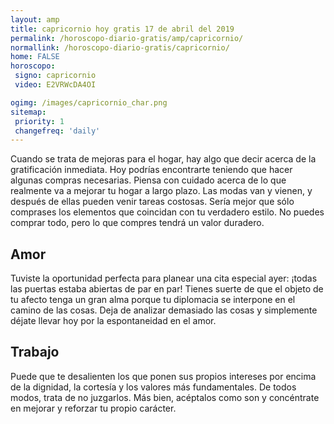 ```yaml
---
layout: amp
title: capricornio hoy gratis 17 de abril del 2019 
permalink: /horoscopo-diario-gratis/amp/capricornio/
normallink: /horoscopo-diario-gratis/capricornio/
home: FALSE
horoscopo:
 signo: capricornio
 video: E2VRWcDA4OI

ogimg: /images/capricornio_char.png
sitemap:
 priority: 1
 changefreq: 'daily'
---
```



Cuando se trata de mejoras para el hogar, hay algo que decir acerca de la gratificación inmediata. Hoy podrías encontrarte teniendo que hacer algunas compras necesarias. Piensa con cuidado acerca de lo que realmente va a mejorar tu hogar a largo plazo. Las modas van y vienen, y después de ellas pueden venir tareas costosas. Sería mejor que sólo comprases los elementos que coincidan con tu verdadero estilo. No puedes comprar todo, pero lo que compres tendrá un valor duradero.

## Amor

Tuviste la oportunidad perfecta para planear una cita especial ayer: ¡todas las puertas estaba abiertas de par en par! Tienes suerte de que el objeto de tu afecto tenga un gran alma porque tu diplomacia se interpone en el camino de las cosas. Deja de analizar demasiado las cosas y simplemente déjate llevar hoy por la espontaneidad en el amor.

## Trabajo

Puede que te desalienten los que ponen sus propios intereses por encima de la dignidad, la cortesía y los valores más fundamentales. De todos modos, trata de no juzgarlos. Más bien, acéptalos como son y concéntrate en mejorar y reforzar tu propio carácter.